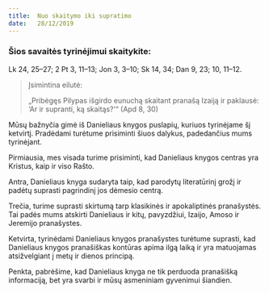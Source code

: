 ```yaml
---
title:  Nuo skaitymo iki supratimo
date:   28/12/2019
---
```


### Šios savaitės tyrinėjimui skaitykite: 
Lk 24, 25–27; 2 Pt 3, 11–13; Jon 3, 3–10; Sk 14, 34; Dan 9, 23; 10, 11–12.

> <p>Įsimintina eilutė:</p>
> „Pribėgęs Pilypas išgirdo eunuchą skaitant pranašą Izaiją ir paklausė: ‘Ar ir supranti, ką skaitąs?‘“ (Apd 8, 30)

Mūsų bažnyčia gimė iš Danieliaus knygos puslapių, kuriuos tyrinėjame šį ketvirtį. Pradėdami turėtume prisiminti šiuos dalykus, padedančius mums tyrinėjant.

Pirmiausia, mes visada turime prisiminti, kad Danieliaus knygos centras yra Kristus, kaip ir viso Rašto.

Antra, Danieliaus knyga sudaryta taip, kad parodytų literatūrinį grožį ir padėtų suprasti pagrindinį jos dėmesio centrą.

Trečia, turime suprasti skirtumą tarp klasikinės ir apokaliptinės pranašystės. Tai padės mums atskirti Danieliaus ir kitų, pavyzdžiui, Izaijo, Amoso ir Jeremijo pranašystes.

Ketvirta, tyrinėdami Danieliaus knygos pranašystes turėtume suprasti, kad Danieliaus knygos pranašiškas kontūras apima ilgą laiką ir yra matuojamas atsižvelgiant į metų ir dienos principą.

Penkta, pabrėšime, kad Danieliaus knyga ne tik perduoda pranašišką informaciją, bet yra svarbi ir mūsų asmeniniam gyvenimui šiandien.
